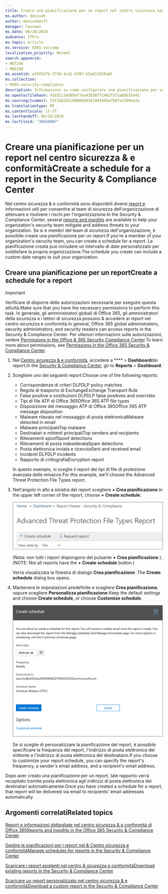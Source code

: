 ```yaml
---
title: Creare una pianificazione per un report nel centro sicurezza &amp; e conformità
ms.author: deniseb
author: denisebmsft
manager: laurawi
ms.date: 08/28/2018
audience: ITPro
ms.topic: article
ms.service: O365-seccomp
localization_priority: Normal
search.appverid:
- MET150
- MOE150
ms.assetid: a74f637b-3710-4c41-b70f-b5a812929a81
ms.collection:
- M365-security-compliance
description: Informazioni su come configurare una pianificazione per un report nel centro sicurezza &amp; e conformità.
ms.openlocfilehash: 41831116d98ef7ea430387f1402f572ab6b35443
ms.sourcegitcommit: 73f1db241c0686020167d43442e7b07a2199ea3a
ms.translationtype: MT
ms.contentlocale: it-IT
ms.lasthandoff: 08/28/2019
ms.locfileid: "36658087"
---
```

# <a name="create-a-schedule-for-a-report-in-the-security-amp-compliance-center"></a><span data-ttu-id="9d3ff-103">Creare una pianificazione per un report nel centro sicurezza &amp; e conformità</span><span class="sxs-lookup"><span data-stu-id="9d3ff-103">Create a schedule for a report in the Security &amp; Compliance Center</span></span>

<span data-ttu-id="9d3ff-104">Nel centro sicurezza &amp; e conformità sono disponibili diversi [report e](reports-and-insights-in-security-and-compliance.md) informazioni utili per consentire al team di sicurezza dell'organizzazione di attenuare e risolvere i rischi per l'organizzazione.</span><span class="sxs-lookup"><span data-stu-id="9d3ff-104">In the Security &amp; Compliance Center, several [reports and insights](reports-and-insights-in-security-and-compliance.md) are available to help your organization's security team mitigate and address threats to your organization.</span></span> <span data-ttu-id="9d3ff-105">Se si è membri del team di sicurezza dell'organizzazione, è possibile creare una pianificazione per un report.</span><span class="sxs-lookup"><span data-stu-id="9d3ff-105">If you're a member of your organization's security team, you can create a schedule for a report.</span></span> <span data-ttu-id="9d3ff-106">La pianificazione creata può includere un intervallo di date personalizzato per soddisfare la propria organizzazione.</span><span class="sxs-lookup"><span data-stu-id="9d3ff-106">The schedule you create can include a custom date ranges to suit your organization.</span></span> 
  
## <a name="create-a-schedule-for-a-report"></a><span data-ttu-id="9d3ff-107">Creare una pianificazione per un report</span><span class="sxs-lookup"><span data-stu-id="9d3ff-107">Create a schedule for a report</span></span>

> [!IMPORTANT]
> <span data-ttu-id="9d3ff-108">Verificare di disporre delle autorizzazioni necessarie per eseguire questa attività.</span><span class="sxs-lookup"><span data-stu-id="9d3ff-108">Make sure that you have the necessary permissions to perform this task.</span></span> <span data-ttu-id="9d3ff-109">In generale, gli amministratori globali di Office 365, gli amministratori della sicurezza e i lettori di sicurezza possono &amp; accedere ai report nel centro sicurezza e conformità.</span><span class="sxs-lookup"><span data-stu-id="9d3ff-109">In general, Office 365 global administrators, security administrators, and security readers can access reports in the Security &amp; Compliance Center.</span></span> <span data-ttu-id="9d3ff-110">Per ulteriori informazioni sulle autorizzazioni, vedere [Permissions in the Office &amp; 365 Security Compliance Center](permissions-in-the-security-and-compliance-center.md).</span><span class="sxs-lookup"><span data-stu-id="9d3ff-110">To learn more about permissions, see [Permissions in the Office 365 Security &amp; Compliance Center](permissions-in-the-security-and-compliance-center.md).</span></span>
  
1. <span data-ttu-id="9d3ff-111">Nel [Centro sicurezza &amp; e conformità](https://protection.office.com), accedere a \*\*\*\* \> **Dashboard**dei report.</span><span class="sxs-lookup"><span data-stu-id="9d3ff-111">In the [Security &amp; Compliance Center](https://protection.office.com), go to **Reports** \> **Dashboard**.</span></span>
    
2. <span data-ttu-id="9d3ff-112">Scegliere uno dei seguenti report:</span><span class="sxs-lookup"><span data-stu-id="9d3ff-112">Choose one of the following reports:</span></span> 

    - <span data-ttu-id="9d3ff-113">Corrispondenze di criteri DLP</span><span class="sxs-lookup"><span data-stu-id="9d3ff-113">DLP policy matches</span></span>
    - <span data-ttu-id="9d3ff-114">Regola di trasporto di Exchange</span><span class="sxs-lookup"><span data-stu-id="9d3ff-114">Exchange Transport Rule</span></span>
    - <span data-ttu-id="9d3ff-115">False positive e sostituzioni DLP</span><span class="sxs-lookup"><span data-stu-id="9d3ff-115">DLP false positives and overrides</span></span>
    - <span data-ttu-id="9d3ff-116">Tipi di file ATP di Office 365</span><span class="sxs-lookup"><span data-stu-id="9d3ff-116">Office 365 ATP file types</span></span>
    - <span data-ttu-id="9d3ff-117">Disposizione del messaggio ATP di Office 365</span><span class="sxs-lookup"><span data-stu-id="9d3ff-117">Office 365 ATP message disposition</span></span>
    - <span data-ttu-id="9d3ff-118">Malware rilevato nel messaggio di posta elettronica</span><span class="sxs-lookup"><span data-stu-id="9d3ff-118">Malware detected in email</span></span>
    - <span data-ttu-id="9d3ff-119">Malware principale</span><span class="sxs-lookup"><span data-stu-id="9d3ff-119">Top malware</span></span>
    - <span data-ttu-id="9d3ff-120">Destinatari e mittenti principali</span><span class="sxs-lookup"><span data-stu-id="9d3ff-120">Top senders and recipients</span></span>
    - <span data-ttu-id="9d3ff-121">Rilevamenti spoof</span><span class="sxs-lookup"><span data-stu-id="9d3ff-121">Spoof detections</span></span>
    - <span data-ttu-id="9d3ff-122">Rilevamenti di posta indesiderata</span><span class="sxs-lookup"><span data-stu-id="9d3ff-122">Spam detections</span></span>
    - <span data-ttu-id="9d3ff-123">Posta elettronica inviata e ricevuta</span><span class="sxs-lookup"><span data-stu-id="9d3ff-123">Sent and received email</span></span>
    - <span data-ttu-id="9d3ff-124">Incidenti DLP</span><span class="sxs-lookup"><span data-stu-id="9d3ff-124">DLP incidents</span></span>
    - <span data-ttu-id="9d3ff-125">Rapporto di crittografia</span><span class="sxs-lookup"><span data-stu-id="9d3ff-125">Encryption report</span></span>

    <span data-ttu-id="9d3ff-126">In questo esempio, si sceglie il report dei tipi di file di protezione avanzata delle minacce.</span><span class="sxs-lookup"><span data-stu-id="9d3ff-126">For this example, we'll choose the Advanced Threat Protection File Types report.</span></span>
    
3. <span data-ttu-id="9d3ff-127">Nell'angolo in alto a sinistra del report scegliere **+ Crea pianificazione**.</span><span class="sxs-lookup"><span data-stu-id="9d3ff-127">In the upper left corner of the report, choose **+ Create schedule**.</span></span> 
    
    ![Creare una pianificazione](media/atpfiletypes-createschedule.png)

    <span data-ttu-id="9d3ff-129">(Nota: non tutti i report dispongono del pulsante **+ Crea pianificazione** ).</span><span class="sxs-lookup"><span data-stu-id="9d3ff-129">(NOTE: Not all reports have the **+ Create schedule** button.)</span></span>
  
    <span data-ttu-id="9d3ff-130">Verrà visualizzata la finestra di dialogo **Crea pianificazione** .</span><span class="sxs-lookup"><span data-stu-id="9d3ff-130">The **Create schedule** dialog box opens.</span></span> 
    
4. <span data-ttu-id="9d3ff-131">Mantenere le impostazioni predefinite e scegliere **Crea pianificazione**, oppure scegliere **Personalizza pianificazione**.</span><span class="sxs-lookup"><span data-stu-id="9d3ff-131">Keep the default settings and choose **Create schedule**, or choose **Customize schedule**.</span></span>
    
    ![È possibile utilizzare le impostazioni predefinite o personalizzare la pianificazione di un report](media/04fac327-8f73-4711-8319-58c11880fd96.png)
  
    <span data-ttu-id="9d3ff-133">Se si sceglie di personalizzare la pianificazione del report, è possibile specificare la frequenza del report, l'indirizzo di posta elettronica del mittente e l'indirizzo di posta elettronica del destinatario.</span><span class="sxs-lookup"><span data-stu-id="9d3ff-133">If you choose to customize your report schedule, you can specify the report's frequency, a sender's email address, and a recipient's email address.</span></span> 
    
<span data-ttu-id="9d3ff-134">Dopo aver creato una pianificazione per un report, tale rapporto verrà recapitato tramite posta elettronica agli indirizzi di posta elettronica dei destinatari automaticamente.</span><span class="sxs-lookup"><span data-stu-id="9d3ff-134">Once you have created a schedule for a report, that report will be delivered via email to recipients' email addresses automatically.</span></span> 
  
## <a name="related-topics"></a><span data-ttu-id="9d3ff-135">Argomenti correlati</span><span class="sxs-lookup"><span data-stu-id="9d3ff-135">Related topics</span></span>

[<span data-ttu-id="9d3ff-136">Report e informazioni dettagliate nel centro sicurezza &amp; e conformità di Office 365</span><span class="sxs-lookup"><span data-stu-id="9d3ff-136">Reports and insights in the Office 365 Security &amp; Compliance Center</span></span>](reports-and-insights-in-security-and-compliance.md)
  
[<span data-ttu-id="9d3ff-137">Gestire le pianificazioni per i report nel &amp; Centro sicurezza e conformità</span><span class="sxs-lookup"><span data-stu-id="9d3ff-137">Manage schedules for reports in the Security &amp; Compliance Center</span></span>](manage-schedules-for-multiple-reports.md)
  
[<span data-ttu-id="9d3ff-138">Scaricare i report esistenti nel centro &amp; sicurezza e conformità</span><span class="sxs-lookup"><span data-stu-id="9d3ff-138">Download existing reports in the Security &amp; Compliance Center</span></span>](download-existing-reports.md)
  
[<span data-ttu-id="9d3ff-139">Scaricare un report personalizzato nel centro sicurezza &amp; e conformità</span><span class="sxs-lookup"><span data-stu-id="9d3ff-139">Download a custom report in the Security &amp; Compliance Center</span></span>](set-up-and-download-a-custom-report.md)
  

